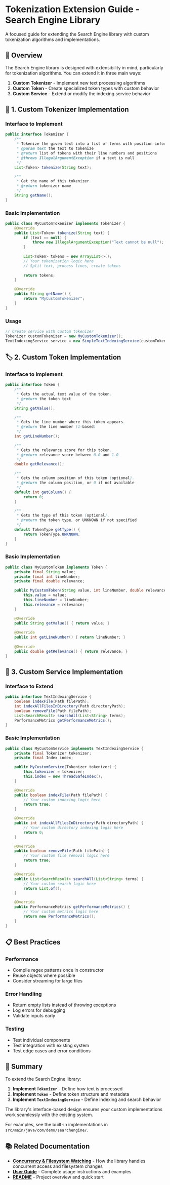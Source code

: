 # Tokenization Extension Guide - Search Engine Library

A focused guide for extending the Search Engine library with custom tokenization algorithms and implementations.

## 🎯 Overview

The Search Engine library is designed with extensibility in mind, particularly for tokenization algorithms. You can extend it in three main ways:

1. **Custom Tokenizer** - Implement new text processing algorithms
2. **Custom Token** - Create specialized token types with custom behavior  
3. **Custom Service** - Extend or modify the indexing service behavior

## 🔧 1. Custom Tokenizer Implementation

### Interface to Implement

```java
public interface Tokenizer {
    /**
     * Tokenize the given text into a list of terms with position information.
     * @param text the text to tokenize
     * @return list of tokens with their line numbers and positions
     * @throws IllegalArgumentException if a text is null
     */
    List<Token> tokenize(String text);

    /**
     * Get the name of this tokenizer.
     * @return tokenizer name
     */
    String getName();
}
```

### Basic Implementation

```java
public class MyCustomTokenizer implements Tokenizer {
    @Override
    public List<Token> tokenize(String text) {
        if (text == null) {
            throw new IllegalArgumentException("Text cannot be null");
        }
        
        List<Token> tokens = new ArrayList<>();
        // Your tokenization logic here
        // Split text, process lines, create tokens
        
        return tokens;
    }

    @Override
    public String getName() {
        return "MyCustomTokenizer";
    }
}
```

### Usage

```java
// Create service with custom tokenizer
Tokenizer customTokenizer = new MyCustomTokenizer();
TextIndexingService service = new SimpleTextIndexingService(customTokenizer);
```

## 🏷️ 2. Custom Token Implementation

### Interface to Implement

```java
public interface Token {
    /**
     * Gets the actual text value of the token.
     * @return the token text
     */
    String getValue();

    /**
     * Gets the line number where this token appears.
     * @return the line number (1-based)
     */
    int getLineNumber();

    /**
     * Gets the relevance score for this token.
     * @return relevance score between 0.0 and 1.0
     */
    double getRelevance();

    /**
     * Gets the column position of this token (optional).
     * @return the column position, or 0 if not available
     */
    default int getColumn() {
        return 0;
    }

    /**
     * Gets the type of this token (optional).
     * @return the token type, or UNKNOWN if not specified
     */
    default TokenType getType() {
        return TokenType.UNKNOWN;
    }
}
```

### Basic Implementation

```java
public class MyCustomToken implements Token {
    private final String value;
    private final int lineNumber;
    private final double relevance;

    public MyCustomToken(String value, int lineNumber, double relevance) {
        this.value = value;
        this.lineNumber = lineNumber;
        this.relevance = relevance;
    }

    @Override
    public String getValue() { return value; }
    
    @Override
    public int getLineNumber() { return lineNumber; }
    
    @Override
    public double getRelevance() { return relevance; }
}
```

## 🚀 3. Custom Service Implementation

### Interface to Extend

```java
public interface TextIndexingService {
    boolean indexFile(Path filePath);
    int indexAllFilesInDirectory(Path directoryPath);
    boolean removeFile(Path filePath);
    List<SearchResult> searchAll(List<String> terms);
    PerformanceMetrics getPerformanceMetrics();
}
```

### Basic Implementation

```java
public class MyCustomService implements TextIndexingService {
    private final Tokenizer tokenizer;
    private final Index index;

    public MyCustomService(Tokenizer tokenizer) {
        this.tokenizer = tokenizer;
        this.index = new ThreadSafeIndex();
    }

    @Override
    public boolean indexFile(Path filePath) {
        // Your custom indexing logic here
        return true;
    }

    @Override
    public int indexAllFilesInDirectory(Path directoryPath) {
        // Your custom directory indexing logic here
        return 0;
    }

    @Override
    public boolean removeFile(Path filePath) {
        // Your custom file removal logic here
        return true;
    }

    @Override
    public List<SearchResult> searchAll(List<String> terms) {
        // Your custom search logic here
        return List.of();
    }

    @Override
    public PerformanceMetrics getPerformanceMetrics() {
        // Your custom metrics logic here
        return new PerformanceMetrics();
    }
}
```

## 📋 Best Practices

### Performance
- Compile regex patterns once in constructor
- Reuse objects where possible
- Consider streaming for large files

### Error Handling
- Return empty lists instead of throwing exceptions
- Log errors for debugging
- Validate inputs early

### Testing
- Test individual components
- Test integration with existing system
- Test edge cases and error conditions

## 🎉 Summary

To extend the Search Engine library:

1. **Implement `Tokenizer`** - Define how text is processed
2. **Implement `Token`** - Define token structure and metadata  
3. **Implement `TextIndexingService`** - Define indexing and search behavior

The library's interface-based design ensures your custom implementations work seamlessly with the existing system.

For examples, see the built-in implementations in `src/main/java/com/demo/searchengine/`.

## 📚 Related Documentation

- **[Concurrency & Filesystem Watching](CONCURRENCY_AND_WATCHING.md)** - How the library handles concurrent access and filesystem changes
- **[User Guide](USER_GUIDE.md)** - Complete usage instructions and examples
- **[README](README.md)** - Project overview and quick start
